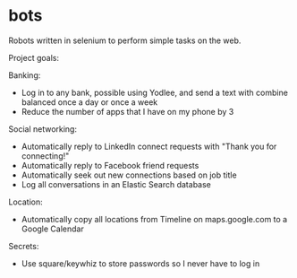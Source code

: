 # bots
Robots written in selenium to perform simple tasks on the web.

Project goals:

Banking:
* Log in to any bank, possible using Yodlee, and send a text with combine balanced once a day or once a week
* Reduce the number of apps that I have on my phone by 3

Social networking:
* Automatically reply to LinkedIn connect requests with "Thank you for connecting!"
* Automatically reply to Facebook friend requests
* Automatically seek out new connections based on job title
* Log all conversations in an Elastic Search database

Location:
* Automatically copy all locations from Timeline on maps.google.com to a Google Calendar

Secrets:
* Use square/keywhiz to store passwords so I never have to log in




